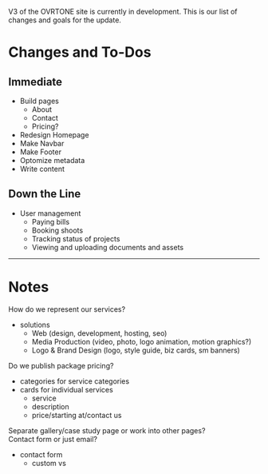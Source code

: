 V3 of the OVRTONE site is currently in development. This is our list of changes and goals for the update.

# Changes and To-Dos

## Immediate
- Build pages
    - About
    - Contact
    - Pricing?
- Redesign Homepage
- Make Navbar
- Make Footer
- Optomize metadata
- Write content

## Down the Line
- User management
    - Paying bills
    - Booking shoots
    - Tracking status of projects
    - Viewing and uploading documents and assets

<hr>

# Notes
How do we represent our services? 
- solutions
    - Web (design, development, hosting, seo)
    - Media Production (video, photo, logo animation, motion graphics?)
    - Logo & Brand Design (logo, style guide, biz cards, sm banners)

Do we publish package pricing?  
- categories for service categories
- cards for individual services
    - service
    - description
    - price/starting at/contact us

Separate gallery/case study page or work into other pages?  
Contact form or just email?  
- contact form
    - custom vs

